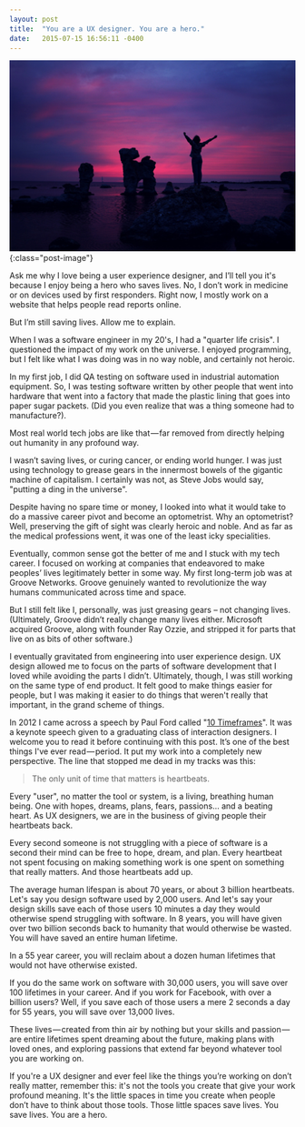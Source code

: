 ```yaml
---
layout: post
title:  "You are a UX designer. You are a hero."
date:   2015-07-15 16:56:11 -0400
---
```


![Image of Proud Person By Sunset](/assets/img/posts/hero.jpg){:class="post-image"}

Ask me why I love being a user experience designer, and I’ll tell you it's because I enjoy being a hero who saves lives. No, I don’t work in medicine or on devices used by first responders. Right now, I mostly work on a website that helps people read reports online.

But I’m still saving lives. Allow me to explain.

When I was a software engineer in my 20's, I had a "quarter life crisis". I questioned the impact of my work on the universe. I enjoyed programming, but I felt like what I was doing was in no way noble, and certainly not heroic.

In my first job, I did QA testing on software used in industrial automation equipment. So, I was testing software written by other people that went into hardware that went into a factory that made the plastic lining that goes into paper sugar packets. (Did you even realize that was a thing someone had to manufacture?).

Most real world tech jobs are like that — far removed from directly helping out humanity in any profound way.

I wasn’t saving lives, or curing cancer, or ending world hunger. I was just using technology to grease gears in the innermost bowels of the gigantic machine of capitalism. I certainly was not, as Steve Jobs would say, "putting a ding in the universe".

Despite having no spare time or money, I looked into what it would take to do a massive career pivot and become an optometrist. Why an optometrist? Well, preserving the gift of sight was clearly heroic and noble. And as far as the medical professions went, it was one of the least icky specialities.

Eventually, common sense got the better of me and I stuck with my tech career. I focused on working at companies that endeavored to make peoples’ lives legitimately better in some way. My first long-term job was at Groove Networks. Groove genuinely wanted to revolutionize the way humans communicated across time and space.

But I still felt like I, personally, was just greasing gears – not changing lives. (Ultimately, Groove didn’t really change many lives either. Microsoft acquired Groove, along with founder Ray Ozzie, and stripped it for parts that live on as bits of other software.)

I eventually gravitated from engineering into user experience design. UX design allowed me to focus on the parts of software development that I loved while avoiding the parts I didn’t. Ultimately, though, I was still working on the same type of end product. It felt good to make things easier for people, but I was making it easier to do things that weren't really that important, in the grand scheme of things.

In 2012 I came across a speech by Paul Ford called "[10 Timeframes](http://contentsmagazine.com/articles/10-timeframes/)". It was a keynote speech given to a graduating class of interaction designers. I welcome you to read it before continuing with this post. It’s one of the best things I've ever read — period. It put my work into a completely new perspective. The line that stopped me dead in my tracks was this:

> The only unit of time that matters is heartbeats.

Every "user", no matter the tool or system, is a living, breathing human being. One with hopes, dreams, plans, fears, passions… and a beating heart. As UX designers, we are in the business of giving people their heartbeats back.

Every second someone is not struggling with a piece of software is a second their mind can be free to hope, dream, and plan. Every heartbeat not spent focusing on making something work is one spent on something that really matters. And those heartbeats add up.

The average human lifespan is about 70 years, or about 3 billion heartbeats. Let's say you design software used by 2,000 users. And let's say your design skills save each of those users 10 minutes a day they would otherwise spend struggling with software. In 8 years, you will have given over two billion seconds back to humanity that would otherwise be wasted. You will have saved an entire human lifetime.

In a 55 year career, you will reclaim about a dozen human lifetimes that would not have otherwise existed.

If you do the same work on software with 30,000 users, you will save over 100 lifetimes in your career. And if you work for Facebook, with over a billion users? Well, if you save each of those users a mere 2 seconds a day for 55 years, you will save over 13,000 lives.

These lives — created from thin air by nothing but your skills and passion — are entire lifetimes spent dreaming about the future, making plans with loved ones, and exploring passions that extend far beyond whatever tool you are working on.

If you're a UX designer and ever feel like the things you’re working on don’t really matter, remember this: it's not the tools you create that give your work profound meaning. It's the little spaces in time you create when people don’t have to think about those tools. Those little spaces save lives. You save lives. You are a hero.